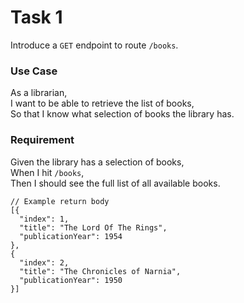 # Task 1

Introduce a `GET` endpoint to route `/books`.
   
### Use Case
As a librarian,\
I want to be able to retrieve the list of books,\
So that I know what selection of books the library has.

### Requirement
Given the library has a selection of books,\
When I hit `/books`,\
Then I should see the full list of all available books.

```
// Example return body
[{
  "index": 1,
  "title": "The Lord Of The Rings",
  "publicationYear": 1954
},
{
  "index": 2,
  "title": "The Chronicles of Narnia",
  "publicationYear": 1950
}]
```